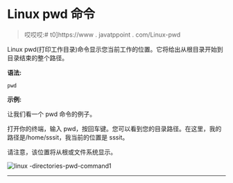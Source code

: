 # Linux pwd 命令

> 哎哎哎:# t0]https://www . javatppoint . com/Linux-pwd

Linux pwd(打印工作目录)命令显示您当前工作的位置。它将给出从根目录开始到目录结束的整个路径。

**语法:**

```
pwd

```

**示例:**

让我们看一个 pwd 命令的例子。

打开你的终端，输入 pwd，按回车键。您可以看到您的目录路径。在这里，我的路径是/home/sssit，我当前的位置是 sssit。

请注意，该位置将从根或文件系统显示。

![linux -directories-pwd-command1](img/5b35501c4a8b9b01403ae98d35895985.png)

* * *